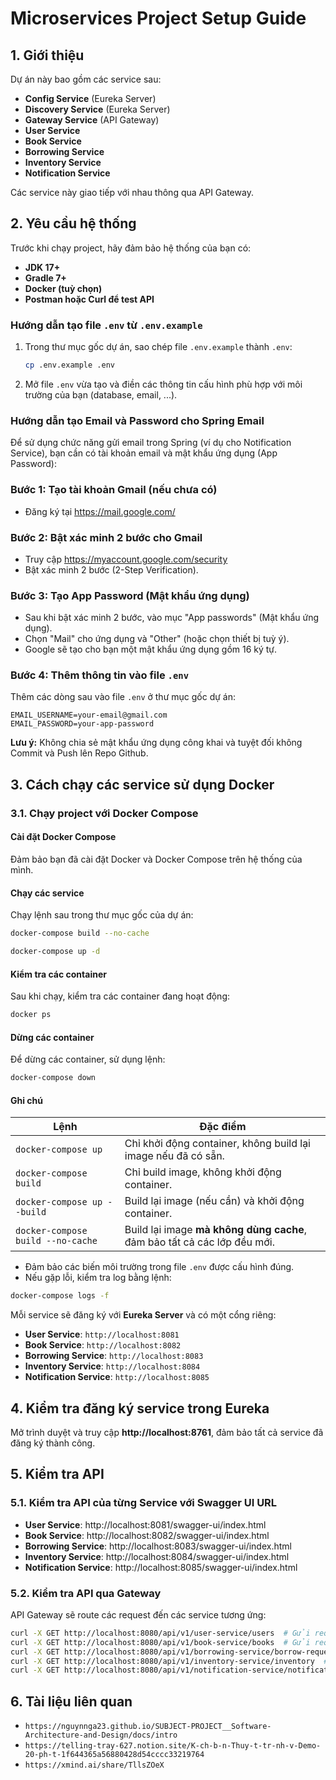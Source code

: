 # Microservices Project Setup Guide

## 1. Giới thiệu
Dự án này bao gồm các service sau:
- **Config Service** (Eureka Server)
- **Discovery Service** (Eureka Server)
- **Gateway Service** (API Gateway)
- **User Service**
- **Book Service**
- **Borrowing Service**
- **Inventory Service**
- **Notification Service**

Các service này giao tiếp với nhau thông qua API Gateway.

## 2. Yêu cầu hệ thống
Trước khi chạy project, hãy đảm bảo hệ thống của bạn có:
- **JDK 17+**
- **Gradle 7+**
- **Docker (tuỳ chọn)**
- **Postman hoặc Curl để test API**

### Hướng dẫn tạo file `.env` từ `.env.example`
1. Trong thư mục gốc dự án, sao chép file `.env.example` thành `.env`:
    ```bash
    cp .env.example .env
    ```
2. Mở file `.env` vừa tạo và điền các thông tin cấu hình phù hợp với môi trường của bạn (database, email, ...).

### Hướng dẫn tạo Email và Password cho Spring Email

Để sử dụng chức năng gửi email trong Spring (ví dụ cho Notification Service), bạn cần có tài khoản email và mật khẩu ứng dụng (App Password):

### Bước 1: Tạo tài khoản Gmail (nếu chưa có)
- Đăng ký tại https://mail.google.com/

### Bước 2: Bật xác minh 2 bước cho Gmail
- Truy cập https://myaccount.google.com/security
- Bật xác minh 2 bước (2-Step Verification).

### Bước 3: Tạo App Password (Mật khẩu ứng dụng)
- Sau khi bật xác minh 2 bước, vào mục "App passwords" (Mật khẩu ứng dụng).
- Chọn "Mail" cho ứng dụng và "Other" (hoặc chọn thiết bị tuỳ ý).
- Google sẽ tạo cho bạn một mật khẩu ứng dụng gồm 16 ký tự.

### Bước 4: Thêm thông tin vào file `.env`
Thêm các dòng sau vào file `.env` ở thư mục gốc dự án:
```
EMAIL_USERNAME=your-email@gmail.com
EMAIL_PASSWORD=your-app-password
```
**Lưu ý:** Không chia sẻ mật khẩu ứng dụng công khai và tuyệt đối không Commit và Push lên Repo Github.
## 3. Cách chạy các service sử dụng Docker
### 3.1. Chạy project với Docker Compose

#### Cài đặt Docker Compose
Đảm bảo bạn đã cài đặt Docker và Docker Compose trên hệ thống của mình.

#### Chạy các service
Chạy lệnh sau trong thư mục gốc của dự án:
```bash
docker-compose build --no-cache
```
```bash
docker-compose up -d
```

#### Kiểm tra các container
Sau khi chạy, kiểm tra các container đang hoạt động:
```bash
docker ps
```

#### Dừng các container
Để dừng các container, sử dụng lệnh:
```bash
docker-compose down
```

#### Ghi chú
| Lệnh                              | Đặc điểm                                                                 |
| --------------------------------- | ------------------------------------------------------------------------ |
| `docker-compose up`               | Chỉ khởi động container, không build lại image nếu đã có sẵn.            |
| `docker-compose build`            | Chỉ build image, không khởi động container.                              |
| `docker-compose up --build`       | Build lại image (nếu cần) và khởi động container.                        |
| `docker-compose build --no-cache` | Build lại image **mà không dùng cache**, đảm bảo tất cả các lớp đều mới. |

- Đảm bảo các biến môi trường trong file `.env` được cấu hình đúng.
- Nếu gặp lỗi, kiểm tra log bằng lệnh:
```bash
docker-compose logs -f
```

Mỗi service sẽ đăng ký với **Eureka Server** và có một cổng riêng:
- **User Service**: `http://localhost:8081`
- **Book Service**: `http://localhost:8082`
- **Borrowing Service**: `http://localhost:8083`
- **Inventory Service**: `http://localhost:8084`
- **Notification Service**: `http://localhost:8085`
## 4. Kiểm tra đăng ký service trong Eureka
Mở trình duyệt và truy cập **http://localhost:8761**, đảm bảo tất cả service đã đăng ký thành công.

## 5. Kiểm tra API

### 5.1. Kiểm tra API của từng Service với Swagger UI URL
- **User Service**:  http://localhost:8081/swagger-ui/index.html
- **Book Service**: http://localhost:8082/swagger-ui/index.html
- **Borrowing Service**: http://localhost:8083/swagger-ui/index.html
- **Inventory Service**: http://localhost:8084/swagger-ui/index.html
- **Notification Service**: http://localhost:8085/swagger-ui/index.html

### 5.2. Kiểm tra API qua Gateway

API Gateway sẽ route các request đến các service tương ứng:
```bash
curl -X GET http://localhost:8080/api/v1/user-service/users  # Gửi request đến User Service qua Gateway
curl -X GET http://localhost:8080/api/v1/book-service/books  # Gửi request đến Book Service qua Gateway
curl -X GET http://localhost:8080/api/v1/borrowing-service/borrow-requests  # Gửi request đến Borrowing Service qua Gateway
curl -X GET http://localhost:8080/api/v1/inventory-service/inventory  # Gửi request đến Inventory Service qua Gateway
curl -X GET http://localhost:8080/api/v1/notification-service/notifications  # Gửi request đến Notification Service qua Gateway

```
## 6. Tài liệu liên quan
- `https://nguynnga23.github.io/SUBJECT-PROJECT__Software-Architecture-and-Design/docs/intro`
- `https://telling-tray-627.notion.site/K-ch-b-n-Thuy-t-tr-nh-v-Demo-20-ph-t-1f644365a56880428d54cccc33219764`
- `https://xmind.ai/share/TllsZOeX`




